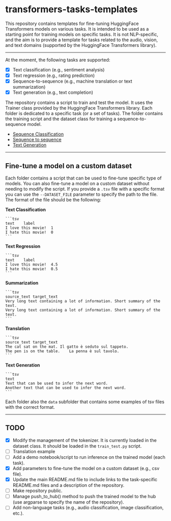 # transformers-tasks-templates

This repository contains templates for fine-tuning HuggingFace Transformers models on various tasks. It is intended to be used as a starting point  for training models on specific tasks. It is not NLP-specific, and the aim is to provide a template for tasks related to the audio, vision, and text domains (supported by the HuggingFace Transformers library).

---

At the moment, the following tasks are supported:

- [x] Text classification (e.g., sentiment analysis)
- [x] Text regression (e.g., rating prediction)
- [x] Sequence-to-sequence (e.g., machine translation or text summarization)
- [x] Text generation (e.g., text completion)

The repository contains a script to train and test the model. It uses the Trainer class provided by the HuggingFace Transformers library. Each folder is dedicated to a specific task (or a set of tasks). The folder contains the training script and the dataset class for training a sequence-to-sequence model.

- [Sequence Classification](sequence-classification/README.md)
- [Sequence to sequence](translation-summarization/README.md)
- [Text Generation](language-generation/README.md)

---

## Fine-tune a model on a custom dataset

Each folder contains a script that can be used to fine-tune specific type of models. You can also fine-tune a model on a custom dataset without needing to modify the script. If you provide a `.tsv` file with a specific format you can use the `--DATASET_FILE` parameter to specify the path to the file. The format of the file should be the following:

**Text Classification**
    
    ```tsv
    text	label
    I love this movie!	1
    I hate this movie!	0
    ```

**Text Regression**

    ```tsv
    text	label
    I love this movie!	4.5
    I hate this movie!	0.5
    ```

**Summarization**

    ```tsv
    source_text	target_text
    Very long text containing a lot of information.	Short summary of the text.
    Very long text containing a lot of information.	Short summary of the text.
    ```

**Translation**

    ```tsv
    source_text	target_text
    The cat sat on the mat.	Il gatto è seduto sul tappeto.
    The pen is on the table.	La penna è sul tavolo.
    ```

**Text Generation**

    ```tsv
    text
    Text that can be used to infer the next word.
    Another text that can be used to infer the next word.
    ```

Each folder also the `data` subfolder that contains some examples of tsv files with the correct format.

---


## TODO

- [x] Modify the management of the tokenizer. It is currently loaded in the dataset class. It should be loaded in the `train_test.py` script.
- [ ] Translation example
- [ ] Add a demo notebook/script to run inference on the trained model (each task).
- [x] Add parameters to fine-tune the model on a custom dataset (e.g., csv file).
- [x] Update the main README.md file to include links to the task-specific README.md files and a description of the repository.
- [ ] Make repository public.
- [ ] Manage push_to_hub() method to push the trained model to the hub (use argparse to specify the name of the repository).
- [ ] Add non-language tasks (e.g., audio classification, image classification, etc.).